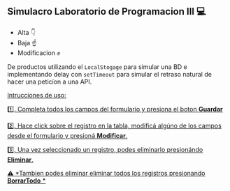 ## Simulacro Laboratorio de Programacion III 💻

+ Alta 👇
+ Baja ☝️ 
+ Modificacion ✊

De productos utilizando el `LocalStogage` para simular una BD e implementando delay con `setTimeout` para simular el retraso natural de hacer una peticíon a una API.

<u>Intrucciones de uso:<u>

1️⃣. Completa todos los campos del formulario y presiona el boton **Guardar**

2️⃣. Hace click sobre el registro en la tabla, modificá algúno de los campos desde el formulario y presioná **Modificar**.

3️⃣. Una vez seleccionado un registro, podes eliminarlo presionándo **Eliminar**.

⚠️ *Tambien podes eliminar eliminar todos los registros presionando **BorrarTodo** *

